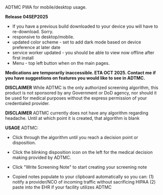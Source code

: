 ADTMC PWA for mobile/desktop usage.

**Release 04SEP2025**
- If you have a previous build downloaded to your device you will have to re-download. Sorry.
- responsive to desktop/mobile.
- updated color scheme - set to add dark mode based on device preference at later date
- service worker updated - you should be able to view now offline after first install
- Menu - top left button when on the main pages.

**Medications are temporarily inaccessible. ETA OCT 2025. Contact me if you have suggestions on features you would like to see in ADTMC.**

**DISCLAIMER**
While ADTMC is the only authorized screening algorithm, this product is not sponsored by any Government or DoD agency,
nor should it be used for medical purposes without the express permission of your credentialed provider.

**DISCLAIMER**
ADTMC currently does not have any algorithm regarding headache. Until at which point it is created, that algorithm is blank

**USAGE**
ADTMC: 
- Click through the algorithm until you reach a decision point or disposition.
- Click the blinking disposition icon on the left for the medical decision making provided by ADTMC.
- Click "Write Screening Note" to start creating your screening note

- Copied notes populate to your clipboard automatically so you can:
  (1) notify a provider/NCO of incoming traffic without sacrificing HIPAA
  (2) paste into the EHR if your facility utilizes ADTMC
